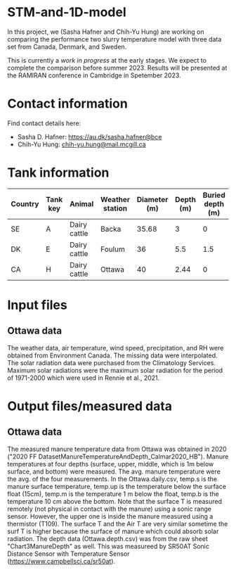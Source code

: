 # STM-and-1D-model
In this project, we (Sasha Hafner and Chih-Yu Hung) are working on comparing the performance two slurry temperature model with three data set from Canada, Denmark, and Sweden. 

This is currently a *work in progress* at the early stages. We expect to complete the comparison before summer 2023. Results will be presented at the RAMIRAN conference in Cambridge in Spetember 2023.

# Contact information
Find contact details here:
* Sasha D. Hafner: https://au.dk/sasha.hafner@bce
* Chih-Yu Hung: chih-yu.hung@mail.mcgill.ca

# Tank information

| Country | Tank key | Animal       | Weather station | Diameter (m) | Depth (m) | Buried depth (m) | Area (m2) | Volume (m3) |
|---------|----------|--------------|-----------------|--------------|-----------|------------------|-----------|-------------|
| SE      | A        | Dairy cattle | Backa           | 35.68        | 3         | 0                | 1000      | 3000        |
| DK      | E        | Dairy cattle | Foulum          | 36           | 5.5       | 1.5              | 1018      | 5598        |
| CA      | H        | Dairy cattle | Ottawa          | 40           | 2.44      | 0                | 1257      | 3066        |

# Input files
## Ottawa data
  The weather data, air temperature, wind speed, precipitation, and RH were obtained from Environment Canada. The missing data were interpolated. The solar radiation data were purchased from the Climatology Services. Maximum solar radiations were the maximum solar radiation for the period of 1971-2000 which were used in Rennie et al., 2021. 

# Output files/measured data
## Ottawa data
  The measured manure temperature data from Ottawa was obtained in 2020 ("2020 FF DatasetManureTemperatureAndDepth_Calmar2020_HB"). Manure temperatures at four depths (surface, upper, middle, which is 1m below surface, and bottom) were measured. The avg. manure temperature were the avg. of the four measurements. 
In the Ottawa.daily.csv, temp.s is the manure surface temperature, temp.up is the temperature below the surface float (15cm), temp.m is the temperature 1 m below the float, temp.b is the temperature 10 cm above the bottom. Note that the surface T is measured remotely (not physical in contact with the manure) using a sonic range sensor. However, the upper one is inside the manure measured using a thermistor (T109). The surface T and the Air T are very similar sometime the surf T is higher because the surface of manure which could absorb solar radiation.
 The depth data (Ottawa.depth.csv) was from the raw sheet "Chart3ManureDepth" as well. This was measureed by SR50AT
Sonic Distance Sensor with Temperature Sensor (https://www.campbellsci.ca/sr50at).
      
